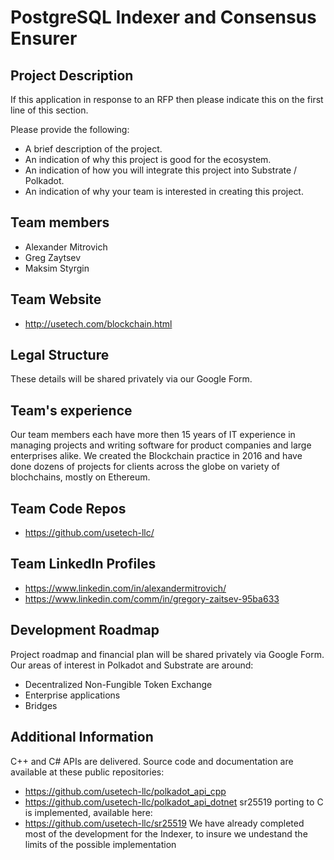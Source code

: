 # PostgreSQL Indexer and Consensus Ensurer

## Project Description
If this application in response to an RFP then please indicate this on the first line of this section.

Please provide the following:
  * A brief description of the project.
  * An indication of why this project is good for the ecosystem.
  * An indication of how you will integrate this project into Substrate / Polkadot.
  * An indication of why your team is interested in creating this project.

## Team members
* Alexander Mitrovich
* Greg Zaytsev
* Maksim Styrgin

## Team Website	
* http://usetech.com/blockchain.html

## Legal Structure 
These details will be shared privately via our Google Form.

## Team's experience
Our team members each have more then 15 years of IT experience in managing projects and writing software for product companies and large enterprises alike. We created the Blockchain practice in 2016 and have done dozens of projects for clients across the globe on variety of blochchains, mostly on Ethereum.

## Team Code Repos
* https://github.com/usetech-llc/

## Team LinkedIn Profiles
* https://www.linkedin.com/in/alexandermitrovich/
* https://www.linkedin.com/comm/in/gregory-zaitsev-95ba633

## Development Roadmap
Project roadmap and financial plan will be shared privately via Google Form.
Our areas of interest in Polkadot and Substrate are around:

* Decentralized Non-Fungible Token Exchange
* Enterprise applications
* Bridges

## Additional Information
C++ and C# APIs are delivered. Source code and documentation are available at these public repositories: 
* https://github.com/usetech-llc/polkadot_api_cpp
* https://github.com/usetech-llc/polkadot_api_dotnet
sr25519 porting to C is implemented, available here:
* https://github.com/usetech-llc/sr25519
We have already completed most of the development for the Indexer, to insure we undestand the limits of the possible implementation
